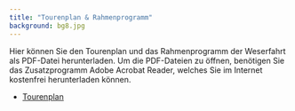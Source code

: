 ```yaml
---
title: "Tourenplan & Rahmenprogramm"
background: bg8.jpg
---
```

Hier können Sie den Tourenplan und das Rahmenprogramm der Weserfahrt als PDF-Datei herunterladen.
Um die PDF-Dateien zu öffnen, benötigen Sie das Zusatzprogramm Adobe Acrobat Reader, welches Sie im Internet kostenfrei herunterladen können.


- [Tourenplan](/assets/images/Tourenplan%2015%20-29%2007%20%202017.pdf)
